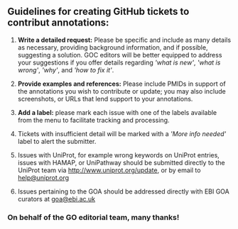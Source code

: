 ## Guidelines for creating GitHub tickets to contribut annotations:

1. **Write a detailed request:** Please be specific and include as many details as necessary, providing background information, and if possible, suggesting a solution. GOC editors will be better equipped to address your suggestions if you offer details regarding *'what is new'*, *'what is wrong'*, *'why'*, and *'how to fix it'*.

2. **Provide examples and references:** Please include PMIDs in support of the annotations you wish to contribute or update; you may also include  screenshots, or URLs that lend support to your annotations.

3. **Add a label:** please mark each issue with one of the labels available from the menu to facilitate tracking and processing.

4. Tickets with insufficient detail will be marked with a *'More info needed'* label to alert the submitter.

5. Issues with UniProt, for example wrong keywords on UniProt entries, issues with HAMAP, or UniPathway should be submitted directly to the UniProt team via http://www.uniprot.org/update, or by email to help@uniprot.org

6. Issues pertaining to the GOA should be addressed directly with EBI GOA curators at goa@ebi.ac.uk

### On behalf of the GO editorial team, many thanks!
   
